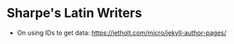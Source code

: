 # Sharpe's Latin Writers

- On using IDs to get data: <https://jetholt.com/micro/jekyll-author-pages/>
